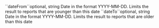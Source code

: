 <tr><td>``dateFrom``</td><td>optional, string</td>
<td>Date in the format YYYY-MM-DD. Limits the result to reports that are younger than this date</td>
<td></td><td></td></tr>
<tr><td>``dateTo``</td><td>optional, string</td>
<td>Date in the format YYYY-MM-DD. Limits the result to reports that are older than this date</td>
<td></td><td></td></tr>